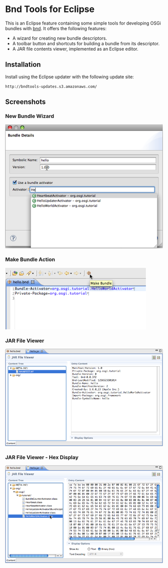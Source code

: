 Bnd Tools for Eclipse
=====================

This is an Eclipse feature containing some simple tools for developing OSGi bundles with [bnd](http://www.aqute.biz/Code/Bnd). It offers the following features:

* A wizard for creating new bundle descriptors.
* A toolbar button and shortcuts for building a bundle from its descriptor.
* A JAR file contents viewer, implemented as an Eclipse editor.

Installation
------------

Install using the Eclipse updater with the following update site:

	http://bndtools-updates.s3.amazonaws.com/
                                          

Screenshots
-----------
        
### New Bundle Wizard ###
![New Bundle Wizard](screenshot01.png)

### Make Bundle Action ###
![Make Bundle Action](screenshot02.png)

### JAR File Viewer ###
![](screenshot03.png)

### JAR File Viewer - Hex Display ###
![](screenshot04.png)
